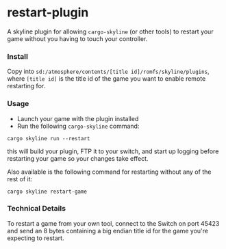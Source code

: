 # restart-plugin

A skyline plugin for allowing `cargo-skyline` (or other tools) to restart your game without you 
having to touch your controller.

### Install

Copy into `sd:/atmosphere/contents/[title id]/romfs/skyline/plugins`, where `[title id]` is the 
title id of the game you want to enable remote restarting for.

### Usage

* Launch your game with the plugin installed
* Run the following `cargo-skyline` command:

```
cargo skyline run --restart
```

this will build your plugin, FTP it to your switch, and start up logging before restarting your 
game so your changes take effect.

Also available is the following command for restarting without any of the rest of it:

```
cargo skyline restart-game
```

### Technical Details

To restart a game from your own tool, connect to the Switch on port 45423 and send an 8 bytes containing a big endian title id for the game you're expecting to restart.
